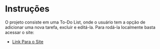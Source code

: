 # Instruções 

O projeto consiste em uma To-Do List, onde o usuário tem a opção de adicionar uma nova tarefa, excluir e editá-la.
Para rodá-la localmente basta acessar o site: 

- [Link Para o Site](https://jimmy2202.github.io/ZeineTask/)
  
